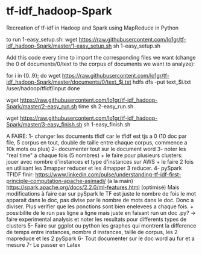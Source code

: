 # tf-idf_hadoop-Spark
Recreation of tf-idf in Hadoop and Spark using MapReduce in Python


to run 1-easy_setup.sh:
wget https://raw.githubusercontent.com/lo1gr/tf-idf_hadoop-Spark/master/1-easy_setup.sh
sh 1-easy_setup.sh

Add this code every time to import the corresponding files we want (change the 0 of documents/0/text to the corpus of documents we want to analyze):

for i in {0..9}; do
      wget https://raw.githubusercontent.com/lo1gr/tf-idf_hadoop-Spark/master/documents/0/text_$i.txt
      hdfs dfs -put text_$i.txt /user/hadoop/tfidf/input
done

wget https://raw.githubusercontent.com/lo1gr/tf-idf_hadoop-Spark/master/2-easy_run.sh
time sh 2-easy_run.sh

wget https://raw.githubusercontent.com/lo1gr/tf-idf_hadoop-Spark/master/3-easy_finish.sh
sh 1-easy_finish.sh

A FAIRE:
1- changer les documents tfidf car le tfidf est tjs a 0 (10 doc par file, 5 corpus en tout, double de taille entre chaque corpus, commence a 10k mots ou plus)
2- documenter tout sur le document word
3- noter les "real time" a chaque fois (5 nombres) + le faire pour plusieurs clusters:
jouer avec nombre d'instances et type d'instances sur AWS  + le faire 2 fois en utilisant
les 3mapper reducer et les 4mapper 3 reducer.
4- pySpark TFIDF finir: https://www.linkedin.com/pulse/understanding-tf-idf-first-principle-computation-apache-asimadi/ (a la main)
https://spark.apache.org/docs/2.2.0/ml-features.html (optimisé)
Mais modifications à faire car sur pySpark le TF est juste le nombre de fois le mot
apparait dans le doc, pas divise par le nombre de mots dans le doc. Donc a diviser.
Plus verifier que les ponctions sont bien enelevees a chaque fois. + possibilite
de le run pas ligne a ligne mais juste en faisant run un doc .py?
-> faire experimental analysis et noter les resultats pour differents types de clusters
5- Faire sur ggplot ou python les graphes qui montrent la difference de temps entre
instances, nombre d instances, taille de corpus, les 2 mapreduce et les 2 pySpark
6- Tout documenter sur le doc word au fur et a mesure
7- Le passer en Latex
